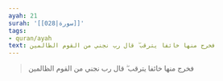 ```yaml
---
ayah: 21
surah: '[[028|سورة]]'
tags:
- quran/ayah
text: فخرج منها خائفا يترقب ۖ قال رب نجني من القوم الظالمين
---
```

> فخرج منها خائفا يترقب ۖ قال رب نجني من القوم الظالمين

